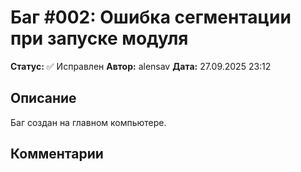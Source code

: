 # Баг #002: Ошибка сегментации при запуске модуля

**Статус:** ✅ Исправлен
**Автор:** alensav
**Дата:** 27.09.2025 23:12

## Описание
Баг создан на главном компьютере.

## Комментарии


